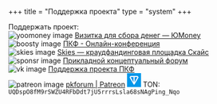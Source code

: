 +++
title = "Поддержка проекта"
type = "system"
+++

Поддержать проект:  
![yoomoney image](/donates/yoomoney_16.png) [Визитка для сбора денег — ЮMoney](https://yoomoney.ru/to/4100166099051 "smartCard-inline")  
![boosty image](/donates/boosty_16.ico) [ПКФ - Онлайн-конференция](https://boosty.to/pkforum "smartCard-inline")  
![skies image](/donates/skies_16.png) [Skies — краудфандинговая площадка Скайс](https://skies.land/pkforum "smartCard-inline")  
![sponsr image](/donates/sponsr_16.webp) [Прикладной концептуальный форум](https://sponsr.ru/pkforum "smartCard-inline")  
![vk image](/donates/vk_16.ico) [Поддержка проекта ПКФ](https://vk.com/pkforum_donates "smartCard-inline")  
![patreon image](/donates/patreon_16.png) [pkforum | Patreon](https://www.patreon.com/pkforum "smartCard-inline")
![TON](data:image/png;base64,iVBORw0KGgoAAAANSUhEUgAAABwAAAAcCAMAAABF0y+mAAAAWlBMVEUAmOoAl+oAluoAkukwouxfsO5Bpu0AkOm93ff////Z6/sAlOl4u/Hz+f6jz/Wu1fYAiOchnesAjuiVyfPT6PqFwfLv9/2s1PaOxfNYru7p8/zK4/lIqe1uuPA+261HAAAAt0lEQVR4AcWQRYLDMBDADO1O1TDz/7+5Yc65MlvGUT9Emz1HZ1/vHX+yd/LhwNfZnHHBG1gbf7NOwCcUkRCiuG8SUrvtzMBopQReQ5NTbDuHYWAX6ZSg9Sad9zA9Se1A6Ryem5LKJG1BLscYvKAygzQRvB11wAbU8SClGc44oh3I4l6204uPOBleCOo7vPuC1LjQgaOv0lTkUJM56gZpoLei7tARQGXULdaHRtQDNifS6tHawf2Uf3bGCZjWcksUAAAAAElFTkSuQmCC) TON: `UQDspO8fM9rSWZU4RFbDdt7jU5rrrsLsla68sNAgPing_Nqo`
